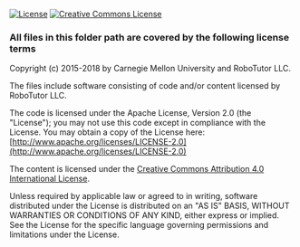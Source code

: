 
[![License](https://img.shields.io/badge/License-Apache%202.0-blue.svg)](https://opensource.org/licenses/Apache-2.0)
<a rel="license" href="http://creativecommons.org/licenses/by/4.0/"><img alt="Creative Commons License" style="border-width:0" src="https://i.creativecommons.org/l/by/4.0/88x31.png" /></a><br />

### All files in this folder path are covered by the following license terms

Copyright (c) 2015-2018 by Carnegie Mellon University and RoboTutor LLC.

The files include software consisting of code and/or content licensed by RoboTutor LLC.

The code is licensed under the Apache License, Version 2.0 (the "License");
you may not use this code except in compliance with the License.
You may obtain a copy of the License here: [http://www.apache.org/licenses/LICENSE-2.0](http://www.apache.org/licenses/LICENSE-2.0)

The content is licensed under the <a rel="license" href="http://creativecommons.org/licenses/by/4.0/">Creative Commons Attribution 4.0 International License</a>.

Unless required by applicable law or agreed to in writing, software
distributed under the License is distributed on an "AS IS" BASIS,
WITHOUT WARRANTIES OR CONDITIONS OF ANY KIND, either express or implied.
See the License for the specific language governing permissions and
limitations under the License.
